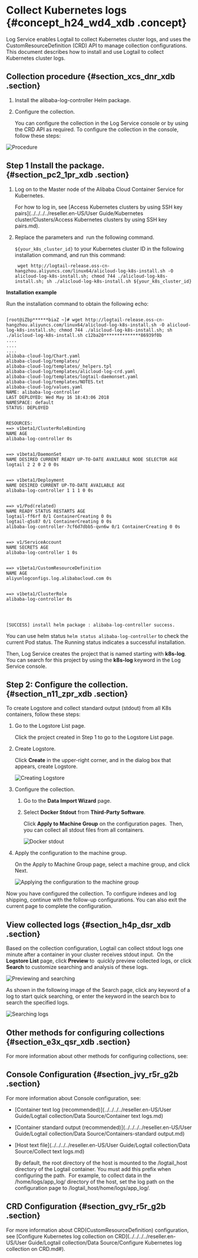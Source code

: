 # Collect Kubernetes logs {#concept_h24_wd4_xdb .concept}

Log Service enables Logtail to collect Kubernetes cluster logs, and uses the CustomResourceDefinition \(CRD\) API to manage collection configurations. This document describes how to install and use Logtail to collect Kubernetes cluster logs.

## Collection procedure {#section_xcs_dnr_xdb .section}

1.  Install the alibaba-log-controller Helm package.
2.  Configure the collection.

    You can configure the collection in the Log Service console or by using the CRD API as required. To configure the collection in the console, follow these steps:


![](images/3793_en-US.png "Procedure")

## Step 1 Install the package. {#section_pc2_1pr_xdb .section}

1.  Log on to the Master node of the Alibaba Cloud Container Service for Kubernetes.

    For how to log in, see [Access Kubernetes clusters by using SSH key pairs](../../../../reseller.en-US/User Guide/Kubernetes cluster/Clusters/Access Kubernetes clusters by using SSH key pairs.md).

2.  Replace the parameters and  run the following command.

    `${your_k8s_cluster_id}` to your Kubernetes cluster ID in the following installation command, and run this command:

    ```
     wget http://logtail-release.oss-cn-hangzhou.aliyuncs.com/linux64/alicloud-log-k8s-install.sh -O alicloud-log-k8s-install.sh; chmod 744 ./alicloud-log-k8s-install.sh; sh ./alicloud-log-k8s-install.sh ${your_k8s_cluster_id}
    ```


**Installation example**

Run the installation command to obtain the following echo:

```

[root@iZbp******biaZ ~]# wget http://logtail-release.oss-cn-hangzhou.aliyuncs.com/linux64/alicloud-log-k8s-install.sh -O alicloud-log-k8s-install.sh; chmod 744 ./alicloud-log-k8s-install.sh; sh ./alicloud-log-k8s-install.sh c12ba20**************86939f0b
....
....
....
alibaba-cloud-log/Chart.yaml
alibaba-cloud-log/templates/
alibaba-cloud-log/templates/_helpers.tpl
alibaba-cloud-log/templates/alicloud-log-crd.yaml
alibaba-cloud-log/templates/logtail-daemonset.yaml
alibaba-cloud-log/templates/NOTES.txt
alibaba-cloud-log/values.yaml
NAME: alibaba-log-controller
LAST DEPLOYED: Wed May 16 18:43:06 2018
NAMESPACE: default
STATUS: DEPLOYED


RESOURCES:
==> v1beta1/ClusterRoleBinding
NAME AGE
alibaba-log-controller 0s


==> v1beta1/DaemonSet
NAME DESIRED CURRENT READY UP-TO-DATE AVAILABLE NODE SELECTOR AGE
logtail 2 2 0 2 0 0s


==> v1beta1/Deployment
NAME DESIRED CURRENT UP-TO-DATE AVAILABLE AGE
alibaba-log-controller 1 1 1 0 0s


==> v1/Pod(related)
NAME READY STATUS RESTARTS AGE
logtail-ff6rf 0/1 ContainerCreating 0 0s
logtail-q5s87 0/1 ContainerCreating 0 0s
alibaba-log-controller-7cf6d7dbb5-qvn6w 0/1 ContainerCreating 0 0s


==> v1/ServiceAccount
NAME SECRETS AGE
alibaba-log-controller 1 0s


==> v1beta1/CustomResourceDefinition
NAME AGE
aliyunlogconfigs.log.alibabacloud.com 0s


==> v1beta1/ClusterRole
alibaba-log-controller 0s




[SUCCESS] install helm package : alibaba-log-controller success.
```

You can use helm status `helm status alibaba-log-controller` to check the current Pod status. The Running status indicates a successful installation.

Then, Log Service creates the project that is named starting with **k8s-log**. You can search for this project by using the **k8s-log** keyword in the Log Service console.

## Step 2: Configure the collection. {#section_n11_zpr_xdb .section}

To create Logstore and collect standard output \(stdout\) from all K8s containers, follow these steps:

1.  Go to the Logstore List page.

    Click the project created in Step 1 to go to the Logstore List page.

2.  Create Logstore.

    Click **Create** in the upper-right corner, and in the dialog box that appears, create Logstore.

    ![](images/3794_en-US.png "Creating Logstore")

3.  Configure the collection.

    1.  Go to the **Data Import Wizard** page.
    2.  Select **Docker Stdout** from **Third-Party Software**.

        Click **Apply to Machine Group** on the configuration pages.  Then, you can collect all stdout files from all containers.

        ![](images/3796_en-US.png "Docker stdout")

4.  Apply the configuration to the machine group.

    On the Apply to Machine Group page, select a machine group, and click Next.

    ![](images/3797_en-US.png "Applying the configuration to the machine group")


Now you have configured the collection. To configure indexes and log shipping, continue with the follow-up configurations. You can also exit the current page to complete the configuration.

## View collected logs {#section_h4p_dsr_xdb .section}

Based on the collection configuration, Logtail can collect stdout logs one minute after a container in your cluster receives stdout input.  On the **Logstore List** page, click **Preview** to  quickly preview collected logs, or click **Search** to customize searching and analysis of these logs.

![](images/3798_en-US.png "Previewing and searching")

As shown in the following image of the Search page, click any keyword of a log to start quick searching, or enter the keyword in the search box to search the specified logs.

![](images/3804_en-US.png "Searching logs")

## Other methods for configuring collections {#section_e3x_qsr_xdb .section}

For more information about other methods for configuring collections, see:

## Console Configuration {#section_jvy_r5r_g2b .section}

For more information about Console configuration, see:

-   [Container text log \(recommended\)](../../../../reseller.en-US/User Guide/Logtail collection/Data Source/Container text logs.md)
-   [Container standard output \(recommended\)](../../../../reseller.en-US/User Guide/Logtail collection/Data Source/Containers-standard output.md)
-   [Host text file](../../../../reseller.en-US/User Guide/Logtail collection/Data Source/Collect text logs.md)

    By default, the root directory of the host is mounted to the /logtail\_host directory of the Logtail container. You must add this prefix when configuring the path.  For example, to collect data in the /home/logs/app\_log/ directory of the host, set the log path on the configuration page to /logtail\_host/home/logs/app\_log/.


## CRD Configuration {#section_gvy_r5r_g2b .section}

For more information about CRD\(CustomResourceDefinition\) configuration, see [Configure Kubernetes log collection on CRD](../../../../reseller.en-US/User Guide/Logtail collection/Data Source/Configure Kubernetes log collection on CRD.md#).

